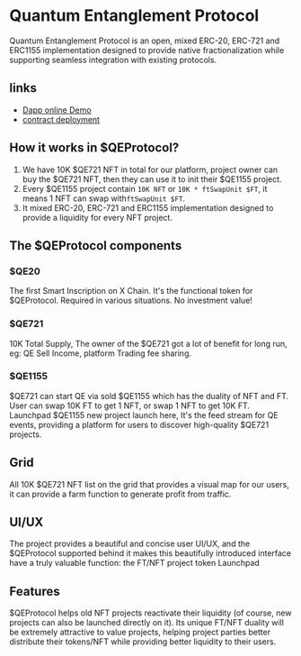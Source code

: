 # Quantum Entanglement Protocol

Quantum Entanglement Protocol is an open, mixed ERC-20, ERC-721 and ERC1155 implementation designed to provide native fractionalization while supporting seamless integration with existing protocols.

## links

* [Dapp online Demo](https://qe-mantle.vercel.app/)
* [contract deployment](https://explorer.sepolia.mantle.xyz/address/0x02A53f22e2F457671D531A10143Bca5A7DDA1DC2)

## How it works in $QEProtocol?

1. We have 10K $QE721 NFT in total for our platform, project owner can buy the $QE721 NFT, then they can use it to init their $QE1155 project.
2. Every $QE1155 project contain `10K NFT` or `10K * ftSwapUnit $FT`, it means 1 NFT can swap with`ftSwapUnit $FT`.
3. It mixed ERC-20, ERC-721 and ERC1155 implementation designed to provide a liquidity for every NFT project.

## The $QEProtocol components

### $QE20

The first Smart Inscription on X Chain. It's the functional token for $QEProtocol. Required in various situations. No investment value!

### $QE721

10K Total Supply, The owner of the $QE721 got a lot of benefit for long run, eg: QE Sell Income, platform Trading fee sharing.

### $QE1155

$QE721 can start QE via sold $QE1155 which has the duality of NFT and FT. User can swap 10K FT to get 1 NFT, or swap 1 NFT to get 10K FT.
Launchpad $QE1155 new project launch here, It's the feed stream for QE events, providing a platform for users to discover high-quality $QE721 projects.

## Grid

All 10K $QE721 NFT list on the grid that provides a visual map for our users, it can provide a farm function to generate profit from traffic.

## UI/UX

The project provides a beautiful and concise user UI/UX, and the $QEProtocol supported behind it makes this beautifully introduced interface have a truly valuable function: the FT/NFT project token Launchpad

## Features

$QEProtocol helps old NFT projects reactivate their liquidity (of course, new projects can also be launched directly on it).
Its unique FT/NFT duality will be extremely attractive to value projects, helping project parties better distribute their tokens/NFT while providing better liquidity to their users.
